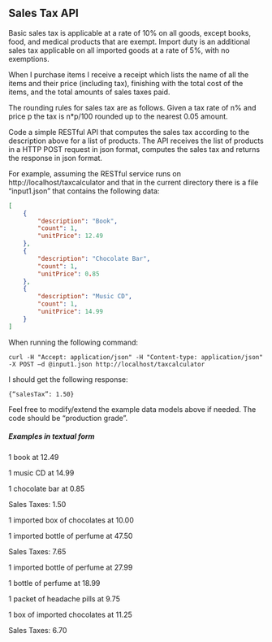 ## Sales Tax API

Basic sales tax is applicable at a rate of 10% on all goods, except books, food, and medical products that are exempt. Import duty is an additional sales tax applicable on all imported goods at a rate of 5%, with no exemptions.

When I purchase items I receive a receipt which lists the name of all the items and their price (including tax), finishing with the total cost of the items, and the total amounts of sales taxes paid.

The rounding rules for sales tax are as follows. Given a tax rate of n% and price p the tax is n*p/100 rounded up to the nearest 0.05 amount.

Code a simple RESTful API that computes the sales tax according to the description above for a list of products. The API receives the list of products in a HTTP POST request in json format, computes the sales tax and returns the response in json format.

For example, assuming the RESTful service runs on http://localhost/taxcalculator and that in the current directory there is a file “input1.json” that contains the following data:

```json
[
	{
		"description": "Book",
		"count": 1,
		"unitPrice": 12.49
	},
	{
		"description": "Chocolate Bar",
		"count": 1,
		"unitPrice": 0.85
	},
	{
		"description": "Music CD",
		"count": 1,
		"unitPrice": 14.99
	}
]
```

When running the following command:
```
curl -H "Accept: application/json" -H "Content-type: application/json" -X POST –d @input1.json http://localhost/taxcalculator
```

I should get the following response:
```
{“salesTax”: 1.50}
```

Feel free to modify/extend the example data models above if needed. The code should be “production grade”.

##### Examples in textual form

1 book at 12.49

1 music CD at 14.99

1 chocolate bar at 0.85

Sales Taxes: 1.50


1 imported box of chocolates at 10.00

1 imported bottle of perfume at 47.50

Sales Taxes: 7.65


1 imported bottle of perfume at 27.99

1 bottle of perfume at 18.99

1 packet of headache pills at 9.75

1 box of imported chocolates at 11.25

Sales Taxes: 6.70
